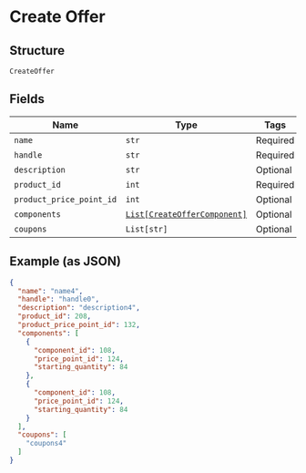 
# Create Offer

## Structure

`CreateOffer`

## Fields

| Name | Type | Tags | Description |
|  --- | --- | --- | --- |
| `name` | `str` | Required | - |
| `handle` | `str` | Required | - |
| `description` | `str` | Optional | - |
| `product_id` | `int` | Required | - |
| `product_price_point_id` | `int` | Optional | - |
| `components` | [`List[CreateOfferComponent]`](../../doc/models/create-offer-component.md) | Optional | - |
| `coupons` | `List[str]` | Optional | - |

## Example (as JSON)

```json
{
  "name": "name4",
  "handle": "handle0",
  "description": "description4",
  "product_id": 208,
  "product_price_point_id": 132,
  "components": [
    {
      "component_id": 108,
      "price_point_id": 124,
      "starting_quantity": 84
    },
    {
      "component_id": 108,
      "price_point_id": 124,
      "starting_quantity": 84
    }
  ],
  "coupons": [
    "coupons4"
  ]
}
```

